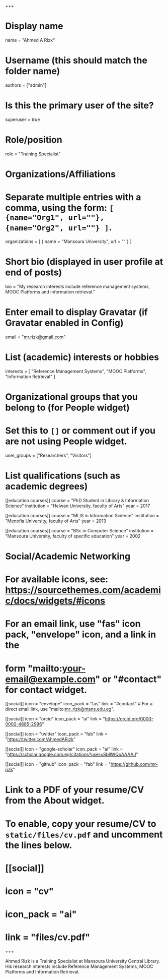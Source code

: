 +++
# Display name
name = "Ahmed A Rizk"

# Username (this should match the folder name)
authors = ["admin"]

# Is this the primary user of the site?
superuser = true

# Role/position
role = "Training Specialist"

# Organizations/Affiliations
#   Separate multiple entries with a comma, using the form: `[ {name="Org1", url=""}, {name="Org2", url=""} ]`.
organizations = [ { name = "Mansoura University", url = "" } ]

# Short bio (displayed in user profile at end of posts)
bio = "My research interests include reference management systems, MOOC Platforms and information retrieval."

# Enter email to display Gravatar (if Gravatar enabled in Config)
email = "mr.rizk@gmail.com"

# List (academic) interests or hobbies
interests = [
  "Reference Management Systems",
  "MOOC Platforms",
  "Information Retrieval"
]

# Organizational groups that you belong to (for People widget)
#   Set this to `[]` or comment out if you are not using People widget.
user_groups = ["Researchers", "Visitors"]

# List qualifications (such as academic degrees)
[[education.courses]]
  course = "PhD Student in Library & Information Science"
  institution = "Helwan University, faculty of Arts"
  year = 2017

[[education.courses]]
  course = "MLIS in Information Science"
  institution = "Menofia University, faculty of Arts"
  year = 2013

[[education.courses]]
  course = "BSc in Computer Science"
  institution = "Mansoura University, faculty of specific education"
  year = 2002

# Social/Academic Networking
# For available icons, see: https://sourcethemes.com/academic/docs/widgets/#icons
#   For an email link, use "fas" icon pack, "envelope" icon, and a link in the
#   form "mailto:your-email@example.com" or "#contact" for contact widget.

[[social]]
  icon = "envelope"
  icon_pack = "fas"
  link = "#contact"  # For a direct email link, use "mailto:mr_rizk@mans.edu.eg".

[[social]]
  icon = "orcid"
  icon_pack = "ai"
  link = "https://orcid.org/0000-0002-4885-2996"
  
[[social]]
  icon = "twitter"
  icon_pack = "fab"
  link = "https://twitter.com/AhmedARizk"

[[social]]
  icon = "google-scholar"
  icon_pack = "ai"
  link = "https://scholar.google.com.eg/citations?user=SbIlWQoAAAAJ"

[[social]]
  icon = "github"
  icon_pack = "fab"
  link = "https://github.com/mr-rizk"

# Link to a PDF of your resume/CV from the About widget.
# To enable, copy your resume/CV to `static/files/cv.pdf` and uncomment the lines below.
# [[social]]
#   icon = "cv"
#   icon_pack = "ai"
#   link = "files/cv.pdf"

+++

Ahmed Rizk is a Training Specialist at Mansoura University Central Library. His research interests include Reference Management Systems, MOOC Platforms and Information Retrieval.
